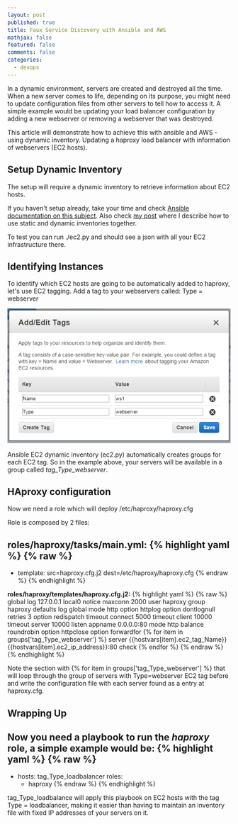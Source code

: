 ```yaml
---
layout: post
published: true
title: Faux Service Discovery with Ansible and AWS
mathjax: false
featured: false
comments: false
categories: 
  - devops
---
```


In a dynamic environment, servers are created and destroyed all the time. When a new server comes to life, depending on its purpose, you might need to update configuration files from other servers to tell how to access it.
A simple example would be updating your load balancer configuration by adding a new webserver or removing a webserver that was destroyed.

This article will demonstrate how to achieve this with ansible and AWS - using dynamic inventory. Updating a haproxy load balancer with information of webservers (EC2 hosts).

## Setup Dynamic Inventory

The setup will require a dynamic inventory to retrieve information about EC2 hosts. 

If you haven't setup already, take your time and check [Ansible documentation on this subject](http://docs.ansible.com/intro_dynamic_inventory.html#example-aws-ec2-external-inventory-script). Also check [my post](http://allandenot.com/devops/2015/01/16/ansible-with-multiple-inventory-files.html) where I describe how to use static and dynamic inventories together.

To test you can run ./ec2.py and should see a json with all your EC2 infrastructure there.

## Identifying Instances

To identify which EC2 hosts are going to be automatically added to haproxy, let's use EC2 tagging. 
Add a tag to your webservers called: Type = webserver

![ansiblediscovery-tag.png](/images/ansiblediscovery-tag.png)

Ansible EC2 dynamic inventory (ec2.py) automatically creates groups for each EC2 tag. So in the example above, your servers will be available in a group called _tag_Type_webserver_.

## HAproxy configuration

Now we need a role which will deploy /etc/haproxy/haproxy.cfg

Role is composed by 2 files:

**roles/haproxy/tasks/main.yml:**
{% highlight yaml %}
{% raw %}
---
 - template: src=haproxy.cfg.j2 dest=/etc/haproxy/haproxy.cfg
{% endraw %}
{% endhighlight %}

**roles/haproxy/templates/haproxy.cfg.j2:**
{% highlight yaml %}
{% raw %}
global
    log 127.0.0.1 local0 notice
    maxconn 2000
    user haproxy
    group haproxy
defaults
    log     global
    mode    http
    option  httplog
    option  dontlognull
    retries 3
    option redispatch
    timeout connect  5000
    timeout client  10000
    timeout server  10000
listen appname 0.0.0.0:80
    mode http
    balance roundrobin
    option httpclose
    option forwardfor
    {% for item in groups['tag_Type_webserver'] %}
    server {{hostvars[item].ec2_tag_Name}} {{hostvars[item].ec2_ip_address}}:80 check
    {% endfor %}
{% endraw %}
{% endhighlight %}

Note the section with {% for item in groups['tag_Type_webserver'] %} that will loop through the group of servers with Type=webserver EC2 tag before and write the configuration file with each server found as a entry at haproxy.cfg.

## Wrapping Up

Now you need a playbook to run the _haproxy_ role, a simple example would be:
{% highlight yaml %}
{% raw %}
---
 - hosts: tag_Type_loadbalancer
   roles:
    - haproxy
{% endraw %}
{% endhighlight %}

tag_Type_loadbalance will apply this playbook on EC2 hosts with the tag Type = loadbalancer, making it easier than having to maintain an inventory file with fixed IP addresses of your servers on it.